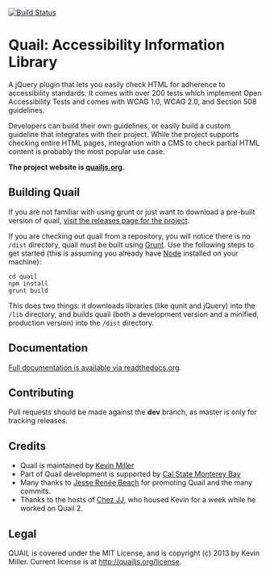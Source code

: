 [![Build Status](https://secure.travis-ci.org/kevee/quail.png?branch=master)](http://travis-ci.org/kevee/quail)

Quail: Accessibility Information Library
========================================

A jQuery plugin that lets you easily check HTML for adherence to accessibility standards. It comes with over 200 tests which implement Open Accessibility Tests and comes with WCAG 1.0, WCAG 2.0, and Section 508 guidelines.

Developers can build their own guidelines, or easily build a custom guideline that integrates with their project. While the project supports checking entire HTML pages, integration with a CMS to check partial HTML content is probably the most popular use case.

**The project website is [quailjs.org](http://quailjs.org/).**

Building Quail
--------------
If you are not familiar with using grunt or just want to download a pre-built version of quail, [visit the releases page for the project](https://github.com/kevee/quail/releases). 

If you are checking out quail from a repository, you will notice there is no `/dist` directory, quail must be built using [Grunt](http://gruntjs.com/). Use the following steps to get started (this is assuming you already have [Node](http://nodejs.org/) installed on your machine):

```
cd quail
npm install
grunt build
```

This does two things: it downloads libraries (like qunit and jQuery) into the `/lib` directory, and builds quail (both a development version and a minified, production version) into the `/dist` directory.

Documentation
-------------

[Full documentation is available via readthedocs.org](https://quail.readthedocs.org/en/latest/).

Contributing
------------
Pull requests should be made against the **dev** branch, as master is only for tracking releases.

Credits
-------

- Quail is maintained by [Kevin Miller](http://twitter.com/kevinmiyar)
- Part of Quail development is supported by [Cal State Monterey Bay](http://csumb.edu)
- Many thanks to [Jesse Renée Beach](https://twitter.com/jessebeach) for promoting Quail and the many commits.
- Thanks to the hosts of [Chez JJ](http://chezjj.com/), who housed Kevin for a week while he worked on Quail 2.

Legal
-----

QUAIL is covered under the MIT License, and is copyright (c) 2013 by Kevin Miller. Current license is at http://quailjs.org/license.